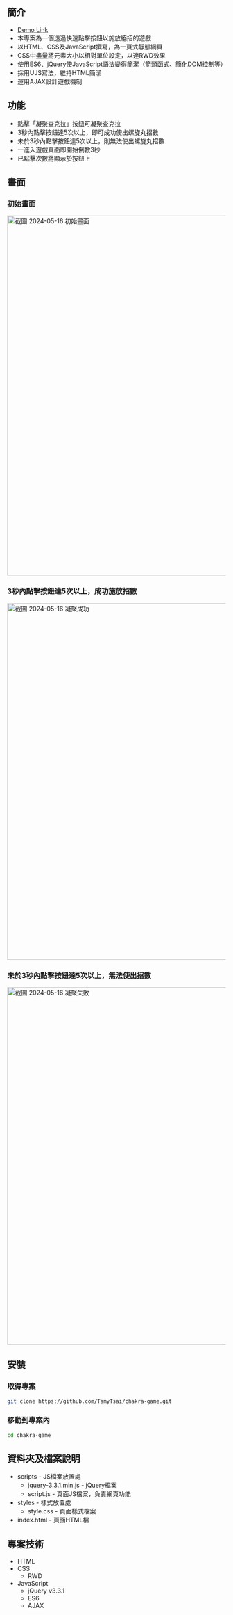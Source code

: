 ## 簡介
- [Demo Link](https://tamytsai.github.io/chakra-game/)
- 本專案為一個透過快速點擊按鈕以施放絕招的遊戲
- 以HTML、CSS及JavaScript撰寫，為一頁式靜態網頁
- CSS中盡量將元素大小以相對單位設定，以達RWD效果
- 使用ES6、jQuery使JavaScript語法變得簡潔（箭頭函式、簡化DOM控制等）
- 採用UJS寫法，維持HTML簡潔
- 運用AJAX設計遊戲機制

## 功能
- 點擊「凝聚查克拉」按鈕可凝聚查克拉
- 3秒內點擊按鈕達5次以上，即可成功使出螺旋丸招數
- 未於3秒內點擊按鈕達5次以上，則無法使出螺旋丸招數
- 一進入遊戲頁面即開始倒數3秒
- 已點擊次數將顯示於按鈕上

## 畫面
### 初始畫面
<img width="828" alt="截圖 2024-05-16 初始畫面" src="https://github.com/TamyTsai/chakra-game/assets/97825677/55d3e3d7-8d32-4a23-826b-71d9e2ea4e91">


### 3秒內點擊按鈕達5次以上，成功施放招數
<img width="820" alt="截圖 2024-05-16 凝聚成功" src="https://github.com/TamyTsai/chakra-game/assets/97825677/c29fda69-ccfd-4e12-ac89-923142f59f58">


### 未於3秒內點擊按鈕達5次以上，無法使出招數
<img width="823" alt="截圖 2024-05-16 凝聚失敗" src="https://github.com/TamyTsai/chakra-game/assets/97825677/3e95e76a-c086-46d8-a582-099836146f2e">



## 安裝
### 取得專案
```bash
git clone https://github.com/TamyTsai/chakra-game.git
```
### 移動到專案內
```bash
cd chakra-game
```

## 資料夾及檔案說明
- scripts - JS檔案放置處
  - jquery-3.3.1.min.js - jQuery檔案
  - script.js - 頁面JS檔案，負責網頁功能
- styles - 樣式放置處
  - style.css - 頁面樣式檔案
- index.html - 頁面HTML檔

## 專案技術
- HTML
- CSS
  - RWD
- JavaScript
  - jQuery v3.3.1
  - ES6
  - AJAX
